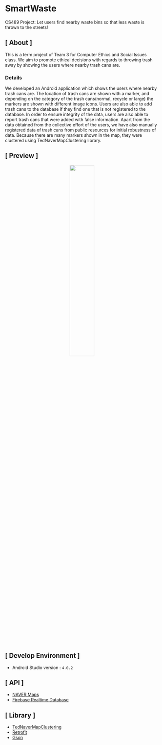 # SmartWaste
CS489 Project: Let users find nearby waste bins so that less waste is thrown to the streets!

## [ About ]
This is a term project of Team 3 for Computer Ethics and Social Issues class. We aim to promote ethical decisions with regards to throwing trash away by showing the users where nearby trash cans are. 

### Details
We developed an Android application which shows the users where nearby trash cans are. The location of trash cans are shown with a marker, and depending on the category of the trash cans(normal, recycle or large) the markers are shown with different image icons. Users are also able to add trash cans to the database if they find one that is not registered to the database. In order to ensure integrity of the data, users are also able to report trash cans that were added with false information. Apart from the data obtained from the collective effort of the users, we have also manually registered data of trash cans from public resources for initial robustness of data. Because there are many markers shown in the map, they were clustered using TedNaverMapClustering library.

## [ Preview ]
<p align="center"><img src="https://user-images.githubusercontent.com/46183687/100053593-b51abb00-2e63-11eb-9873-2f81be149b69.gif" width="40%" class="center"></p>

## [ Develop Environment ]
- Android Studio version : `4.0.2`

## [ API ]
- [NAVER Maps](https://navermaps.github.io/android-map-sdk/)
- [Firebase Realtime Database](https://github.com/firebase/firebase-android-sdk)

## [ Library ]
- [TedNaverMapClustering](https://github.com/ParkSangGwon/TedNaverMapClustering)
- [Retrofit](https://github.com/square/retrofit)
- [Gson](https://github.com/google/gson)
